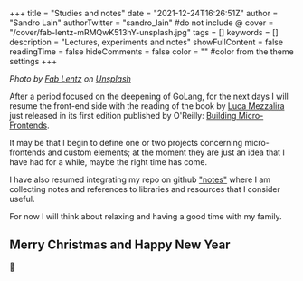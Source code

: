 +++
title = "Studies and notes"
date = "2021-12-24T16:26:51Z"
author = "Sandro Lain"
authorTwitter = "sandro_lain" #do not include @
cover = "/cover/fab-lentz-mRMQwK513hY-unsplash.jpg"
tags = []
keywords = []
description = "Lectures, experiments and notes"
showFullContent = false
readingTime = false
hideComments = false
color = "" #color from the theme settings
+++

*Photo by [Fab Lentz](https://unsplash.com/@fossy?utm_source=unsplash&utm_medium=referral&utm_content=creditCopyText) on [Unsplash](https://unsplash.com/s/photos/study?utm_source=unsplash&utm_medium=referral&utm_content=creditCopyText)*

After a period focused on the deepening of GoLang, for the next days I will resume the front-end side with the reading of the book by [Luca Mezzalira](https://twitter.com/lucamezzalira) just released in its first edition published by O'Reilly: [Building Micro-Frontends](https://www.buildingmicrofrontends.com/).

It may be that I begin to define one or two projects concerning micro-frontends and custom elements; at the moment they are just an idea that I have had for a while, maybe the right time has come.

I have also resumed integrating my repo on github ["notes"](https://github.com/sandrolain/notes) where I am collecting notes and references to libraries and resources that I consider useful.


For now I will think about relaxing and having a good time with my family.

## Merry Christmas and Happy New Year

🎄
